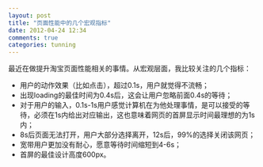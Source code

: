 ```yaml
---
layout: post
title: "页面性能中的几个宏观指标"
date: 2012-04-24 12:34
comments: true
categories: tunning
---
```


最近在做提升淘宝页面性能相关的事情。从宏观层面，我比较关注的几个指标：

* 用户的动作效果（比如点击），超过0.1s，用户就觉得不流畅；
* 出现loading的最佳时间为0.4s后，这会让用户忽略前面0.4s的等待；
* 对于用户的输入，0.1s-1s用户感觉计算机在为他处理事情，是可以接受的等待，必须在1s内给出对应输出，这也意味着网页的首屏显示时间最理想的为1s内；
* 8s后页面无法打开，用户大部分选择离开，12s后，99%的选择关闭该网页；
* 宽带用户更加没有耐心，愿意等待时间缩短到4-6s；
* 首屏的最佳设计高度600px。